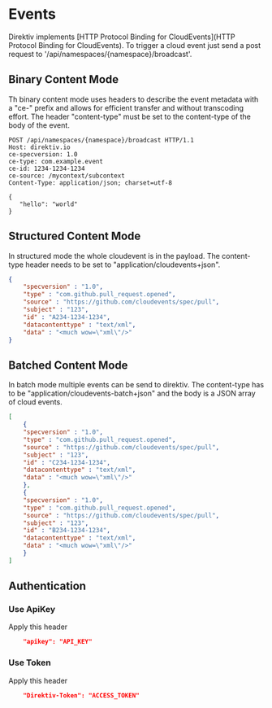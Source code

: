 # Events

Direktiv implements [HTTP Protocol Binding for CloudEvents](HTTP Protocol Binding for CloudEvents). To trigger a cloud event just send a post request to '/api/namespaces/{namespace}/broadcast'. 

## Binary Content Mode

Th binary content mode uses headers to describe the event metadata with a "ce-" prefix and allows for efficient transfer and without transcoding effort. The header "content-type" must be set to the content-type of the body of the event.

```
POST /api/namespaces/{namespace}/broadcast HTTP/1.1
Host: direktiv.io
ce-specversion: 1.0
ce-type: com.example.event
ce-id: 1234-1234-1234
ce-source: /mycontext/subcontext
Content-Type: application/json; charset=utf-8

{
   "hello": "world"
}
```

## Structured Content Mode

In structured mode the whole cloudevent is in the payload. The content-type header needs to be set to "application/cloudevents+json". 

```json
{
    "specversion" : "1.0",
    "type" : "com.github.pull_request.opened",
    "source" : "https://github.com/cloudevents/spec/pull",
    "subject" : "123",
    "id" : "A234-1234-1234",
    "datacontenttype" : "text/xml",
    "data" : "<much wow=\"xml\"/>"
}
```

## Batched Content Mode

In batch mode multiple events can be send to direktiv. The content-type has to be "application/cloudevents-batch+json" and the body is a JSON array of cloud events.

```json
[
    {
    "specversion" : "1.0",
    "type" : "com.github.pull_request.opened",
    "source" : "https://github.com/cloudevents/spec/pull",
    "subject" : "123",
    "id" : "C234-1234-1234",
    "datacontenttype" : "text/xml",
    "data" : "<much wow=\"xml\"/>"
    },
    {
    "specversion" : "1.0",
    "type" : "com.github.pull_request.opened",
    "source" : "https://github.com/cloudevents/spec/pull",
    "subject" : "123",
    "id" : "B234-1234-1234",
    "datacontenttype" : "text/xml",
    "data" : "<much wow=\"xml\"/>"
    }
]
```

## Authentication

### Use ApiKey

Apply this header
```json
    "apikey": "API_KEY"
```

### Use Token

Apply this header
```json
    "Direktiv-Token": "ACCESS_TOKEN"
```
